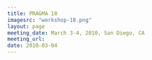 ```yaml
---
title: PRAGMA 18 
imagesrc: "workshop-18.png"
layout: page
meeting_date: March 3-4, 2010, San Diego, CA
meeting_url:  
date: 2010-03-04
---
```


